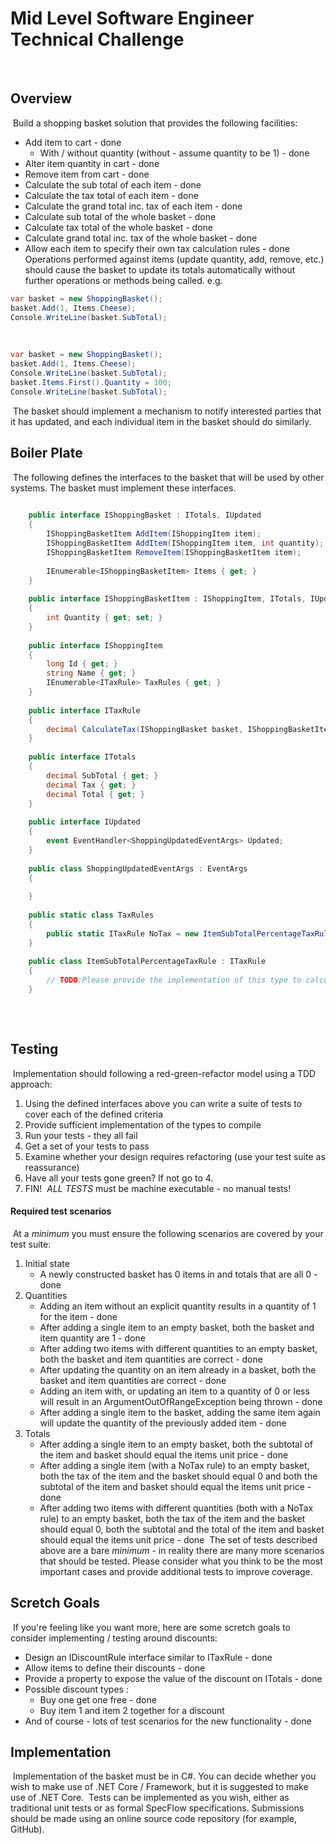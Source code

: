 ﻿# Mid Level Software Engineer Technical Challenge
​
## Overview
​
Build a shopping basket solution that provides the following facilities:
​
* Add item to cart  - done
    * With / without quantity (without - assume quantity to be 1)  - done
* Alter item quantity in cart - done
* Remove item from cart - done
* Calculate the sub total of each item - done
* Calculate the tax total of each item - done
* Calculate the grand total inc. tax of each item - done
* Calculate sub total of the whole basket - done
* Calculate tax total of the whole basket - done
* Calculate grand total inc. tax of the whole basket - done
* Allow each item to specify their own tax calculation rules - done
​
Operations performed against items (update quantity, add, remove, etc.) should cause the basket to update its totals automatically without further operations or methods being called. e.g.
​
```csharp
var basket = new ShoppingBasket();
basket.Add(1, Items.Cheese);
Console.WriteLine(basket.SubTotal);
```
​
```csharp
var basket = new ShoppingBasket();
basket.Add(1, Items.Cheese);
Console.WriteLine(basket.SubTotal);
basket.Items.First().Quantity = 100;
Console.WriteLine(basket.SubTotal);
```
​
The basket should implement a mechanism to notify interested parties that it has updated, and each individual item in the basket should do similarly. 
​
## Boiler Plate
​
The following defines the interfaces to the basket that will be used by other systems. The basket must implement these interfaces.
​
```csharp
​
    public interface IShoppingBasket : ITotals, IUpdated
    {
        IShoppingBasketItem AddItem(IShoppingItem item);
        IShoppingBasketItem AddItem(IShoppingItem item, int quantity);
        IShoppingBasketItem RemoveItem(IShoppingBasketItem item);
​
        IEnumerable<IShoppingBasketItem> Items { get; }
    }
​
    public interface IShoppingBasketItem : IShoppingItem, ITotals, IUpdated
    {
        int Quantity { get; set; }
    }
​
    public interface IShoppingItem
    {
        long Id { get; }
        string Name { get; }
        IEnumerable<ITaxRule> TaxRules { get; }
    }
​
    public interface ITaxRule
    {
        decimal CalculateTax(IShoppingBasket basket, IShoppingBasketItem item);
    }
​
    public interface ITotals
    {
        decimal SubTotal { get; }
        decimal Tax { get; }
        decimal Total { get; }
    }
​
    public interface IUpdated
    {
        event EventHandler<ShoppingUpdatedEventArgs> Updated;
    }
​
    public class ShoppingUpdatedEventArgs : EventArgs
    {
​
    }
​
    public static class TaxRules
    {
        public static ITaxRule NoTax = new ItemSubTotalPercentageTaxRule(0m);
    }
​
    public class ItemSubTotalPercentageTaxRule : ITaxRule
    {
        // TODO:Please provide the implementation of this type to calculate the tax as a percentage of the sub total for the item
    }
​
```
​
## Testing
​
Implementation should following a red-green-refactor model using a TDD approach:
​
1. Using the defined interfaces above you can write a suite of tests to cover each of the defined criteria
2. Provide sufficient implementation of the types to compile
3. Run your tests - they all fail
4. Get a set of your tests to pass
5. Examine whether your design requires refactoring (use your test suite as reassurance)
6. Have all your tests gone green? If not go to 4.
7. FIN!
​
*ALL TESTS* must be machine executable - no manual tests!
​
#### Required test scenarios
​
At a _minimum_ you must ensure the following scenarios are covered by your test suite:
​
1. Initial state
    * A newly constructed basket has 0 items in and totals that are all 0 - done
​
2. Quantities
    * Adding an item without an explicit quantity results in a quantity of 1 for the item - done
    * After adding a single item to an empty basket, both the basket and item quantity are 1 - done
    * After adding two items with different quantities to an empty basket, both the basket and item quantities are correct - done
    * After updating the quantity on an item already in a basket, both the basket and item quantities are correct - done
    * Adding an item with, or updating an item to a quantity of 0 or less will result in an ArgumentOutOfRangeException being thrown - done
    * After adding a single item to the basket, adding the same item again will update the quantity of the previously added item - done
​
3. Totals
    * After adding a single item to an empty basket, both the subtotal of the item and basket should equal the items unit price - done
    * After adding a single item (with a NoTax rule) to an empty basket, both the tax of the item and the basket should equal 0 and both the subtotal of the item and basket should equal the items unit price - done
    * After adding two items with different quantities (both with a NoTax rule) to an empty basket, both the tax of the item and the basket should equal 0, both the subtotal and the total of the item and basket should equal the items unit price - done
​
The set of tests described above are a bare _minimum_ - in reality there are many more scenarios that should be tested. Please consider what you think to be the most important cases and provide additional tests to improve coverage.
​
## Scretch Goals
​
If you're feeling like you want more, here are some scretch goals to consider implementing / testing around discounts:
​
​
* Design an IDiscountRule interface similar to ITaxRule - done
* Allow items to define their discounts - done
* Provide a property to expose the value of the discount on ITotals - done
* Possible discount types :
    * Buy one get one free - done
    * Buy item 1 and item 2 together for a discount
* And of course - lots of test scenarios for the new functionality - done
​
## Implementation
​
Implementation of the basket must be in C#. You can decide whether you wish to make use of .NET Core / Framework, but it is suggested to make use of .NET Core.
​
Tests can be implemented as you wish, either as traditional unit tests or as formal SpecFlow specifications.
​
Submissions should be made using an online source code repository (for example, GitHub).